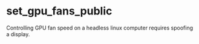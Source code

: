 # set_gpu_fans_public
Controlling GPU fan speed on a headless linux computer requires spoofing a display.
